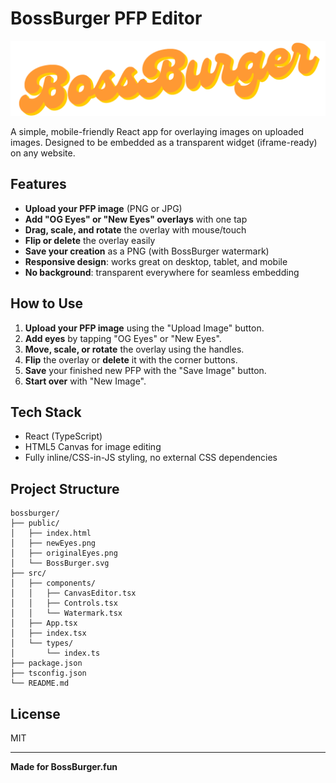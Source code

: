 # BossBurger PFP Editor

![Bossburger Logo](./public/bossburger.svg)

A simple, mobile-friendly React app for overlaying images on uploaded images. Designed to be embedded as a transparent widget (iframe-ready) on any website.

## Features

- **Upload your PFP image** (PNG or JPG)
- **Add "OG Eyes" or "New Eyes" overlays** with one tap
- **Drag, scale, and rotate** the overlay with mouse/touch
- **Flip or delete** the overlay easily
- **Save your creation** as a PNG (with BossBurger watermark)
- **Responsive design**: works great on desktop, tablet, and mobile
- **No background**: transparent everywhere for seamless embedding

## How to Use

1. **Upload your PFP image** using the "Upload Image" button.
2. **Add eyes** by tapping "OG Eyes" or "New Eyes".
3. **Move, scale, or rotate** the overlay using the handles.
4. **Flip** the overlay or **delete** it with the corner buttons.
5. **Save** your finished new PFP with the "Save Image" button.
6. **Start over** with "New Image".

## Tech Stack

- React (TypeScript)
- HTML5 Canvas for image editing
- Fully inline/CSS-in-JS styling, no external CSS dependencies

## Project Structure

```
bossburger/
├── public/
│   ├── index.html
│   ├── newEyes.png
│   ├── originalEyes.png
│   └── BossBurger.svg
├── src/
│   ├── components/
│   │   ├── CanvasEditor.tsx
│   │   ├── Controls.tsx
│   │   └── Watermark.tsx
│   ├── App.tsx
│   ├── index.tsx
│   └── types/
│       └── index.ts
├── package.json
├── tsconfig.json
└── README.md
```

## License

MIT

---

**Made for BossBurger.fun**
